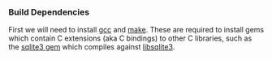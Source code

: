 ### Build Dependencies

First we will need to install [gcc] and [make][automake]. These are required to
install gems which contain C extensions (aka C bindings) to other C libraries,
such as the [sqlite3 gem] which compiles against [libsqlite3].

[gcc]: https://gcc.gnu.org/
[automake]: https://www.gnu.org/software/automake/
[sqlite3 gem]: https://github.com/sparklemotion/sqlite3-ruby#readme
[libsqlite3]: https://www.sqlite.org/index.html
